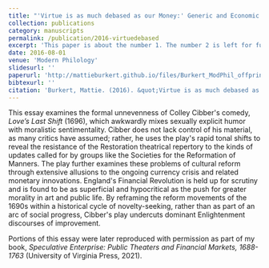 ```yaml
---
title: "'Virtue is as much debased as our Money:' Generic and Economic Instability in Love’s Last Shift"
collection: publications
category: manuscripts
permalink: /publication/2016-virtuedebased
excerpt: 'This paper is about the number 1. The number 2 is left for future work.'
date: 2016-08-01
venue: 'Modern Philology'
slidesurl: ''
paperurl: 'http://mattieburkert.github.io/files/Burkert_ModPhil_offprint.pdf'
bibtexurl: ''
citation: 'Burkert, Mattie. (2016). &quot;Virtue is as much debased as our Money: Generic and Economic Instability in Love’s Last Shift.&quot; <i>Modern Philology</i>. 114(1): 59-81. https://doi.org/10.1086/686632'
---
```

This essay examines the formal unnevenness of Colley Cibber's comedy, <i>Love’s Last Shift</i> (1696), which awkwardly mixes sexually explicit humor with moralistic sentimentality. Cibber does not lack control of his material, as many critics have assumed; rather, he uses the play's rapid tonal shifts to reveal the resistance of the Restoration theatrical repertory to the kinds of updates called for by groups like the Societies for the Reformation of Manners. The play further examines these problems of cultural reform through extensive allusions to the ongoing currency crisis and related monetary innovations. England's Financial Revolution is held up for scrutiny and is found to be as superficial and hypocritical as the push for greater morality in art and public life.  By reframing the reform movements of the 1690s within a historical cycle of novelty-seeking, rather than as part of an arc of social progress, Cibber's play undercuts dominant Enlightenment discourses of improvement.

Portions of this essay were later reproduced with permission as part of my book, <i>Speculative Enterprise: Public Theaters and Financial Markets, 1688-1763</i> (University of Virginia Press, 2021).
